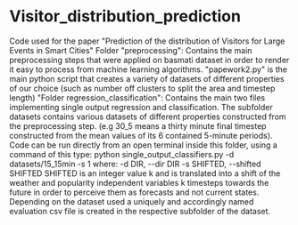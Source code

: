 # Visitor_distribution_prediction
Code used for the paper "Prediction of the distribution of Visitors for Large Events in Smart Cities"
Folder "preprocessing": Contains the main preprocessing steps that were applied on basmati dataset in order to render it easy to process from machine learning algorithms. "papework2.py" is the main python script that creates a variety of datasets of different properties of our choice (such as number off clusters to split the area and timestep length)
"Folder regression_classification": Contains the main two files implementing single output regression and classification. The subfolder datasets contains various datasets of different properties constructed from the preprocessing step. (e.g 30_5 means a thirty minute final timestep constructed from the mean values of its 6 contained 5-minute periods). Code can be run  directly from an open terminal inside this folder, using a command of this type:
python single_output_classifiers.py  -d datasets/15_15min -s 1
where:
-d DIR, --dir DIR
-s SHIFTED, --shifted SHIFTED
SHIFTED is an integer value k and is translated into a shift of the weather and popularity independent variables k timesteps towards the future in order to perceive them as forecasts and not current states.
Depending on the dataset used a uniquely and accordingly named evaluation csv file is created in the respective subfolder of the dataset. 
